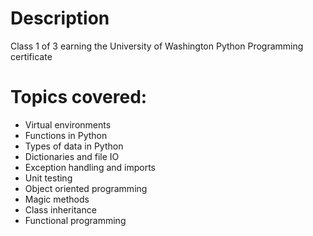 # Description
Class 1 of 3 earning the University of Washington Python Programming certificate

# Topics covered:
* Virtual environments
* Functions in Python
* Types of data in Python
* Dictionaries and file IO
* Exception handling and imports
* Unit testing
* Object oriented programming
* Magic methods
* Class inheritance
* Functional programming
